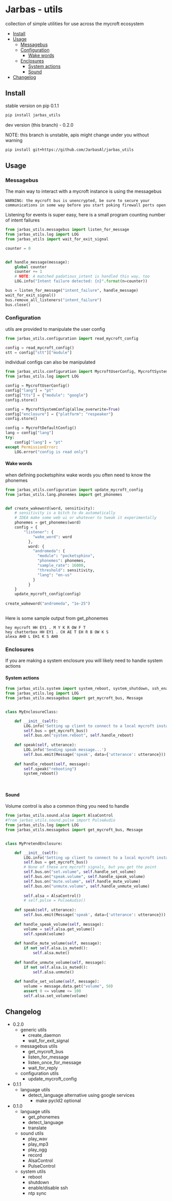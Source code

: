 # Jarbas - utils

collection of simple utilities for use across the mycroft ecosystem

* [Install](#install)
* [Usage](#usage)
    + [Messagebus](#messagebus)
    + [Configuration](#configuration)
        - [Wake words](#wake-words)
    + [Enclosures](#enclosures)
        - [System actions](#system-actions)
        - [Sound](#sound)
* [Changelog](#changelog)


## Install

stable version on pip 0.1.1

```bash
pip install jarbas_utils
```

dev version (this branch) - 0.2.0

NOTE: this branch is unstable, apis might change under you without warning

```bash
pip install git+https://github.com/JarbasAl/jarbas_utils
```

## Usage

### Messagebus

The main way to interact with a mycroft instance is using the messagebus

    WARNING: the mycroft bus is unencrypted, be sure to secure your communications in some way before you start poking firewall ports open

Listening for events is super easy, here is a small program counting number of intent failures

```python
from jarbas_utils.messagebus import listen_for_message
from jarbas_utils.log import LOG
from jarbas_utils import wait_for_exit_signal

counter = 0


def handle_message(message):
    global counter
    counter += 1
    # NOTE: A matched padatious_intent is handled this way, too
    LOG.info("Intent failure detected: {n}".format(n=counter))

bus = listen_for_message("intent_failure", handle_message)
wait_for_exit_signal()
bus.remove_all_listeners("intent_failure")
bus.close()

```

### Configuration

utils are provided to manipulate the user config

```python
from jarbas_utils.configuration import read_mycroft_config

config = read_mycroft_config()
stt = config["stt"]["module"]
```

individual configs can also be manipulated
```python
from jarbas_utils.configuration import MycroftUserConfig, MycroftSystemConfig, MycroftDefaultConfig
from jarbas_utils.log import LOG

config = MycroftUserConfig()
config["lang"] = "pt"
config["tts"] = {"module": "google"}
config.store()

config = MycroftSystemConfig(allow_overwrite=True)
config["enclosure"] = {"platform": "respeaker"}
config.store()

config = MycroftDefaultConfig()
lang = config["lang"]
try:
    config["lang"] = "pt"
except PermissionError:
    LOG.error("config is read only")
```


#### Wake words

when defining pocketsphinx wake words you often need to know the phonemes

```python
from jarbas_utils.configuration import update_mycroft_config
from jarbas_utils.lang.phonemes import get_phonemes


def create_wakeword(word, sensitivity):
    # sensitivity is a bitch to do automatically
    # IDEA make some web ui or whatever to tweak it experimentally
    phonemes = get_phonemes(word)
    config = {
        "listener": {
            "wake_word": word
          },
          word: {
            "andromeda": {
              "module": "pocketsphinx",
              "phonemes": phonemes,
              "sample_rate": 16000,
              "threshold": sensitivity,
              "lang": "en-us"
            }
          }
    }
    update_mycroft_config(config)
    
create_wakeword("andromeda", "1e-25")
        
```

Here is some sample output from get_phonemes

    hey mycroft HH EY1 . M Y K R OW F T
    hey chatterbox HH EY1 . CH AE T EH R B OW K S
    alexa AH0 L EH1 K S AH0


### Enclosures

If you are making a system enclosure you will likely need to handle system actions

#### System actions

```python
from jarbas_utils.system import system_reboot, system_shutdown, ssh_enable, ssh_disable
from jarbas_utils.log import LOG
from jarbas_utils.messagebus import get_mycroft_bus, Message


class MyEnclosureClass:

    def __init__(self):
        LOG.info('Setting up client to connect to a local mycroft instance')
        self.bus = get_mycroft_bus()
        self.bus.on("system.reboot", self.handle_reboot)
        
    def speak(self, utterance):
        LOG.info('Sending speak message...')
        self.bus.emit(Message('speak', data={'utterance': utterance}))
        
    def handle_reboot(self, message):
        self.speak("rebooting")
        system_reboot()
        
        
```
#### Sound

Volume control is also a common thing you need to handle

```python
from jarbas_utils.sound.alsa import AlsaControl
#from jarbas_utils.sound.pulse import PulseAudio
from jarbas_utils.log import LOG
from jarbas_utils.messagebus import get_mycroft_bus, Message


class MyPretendEnclosure:

    def __init__(self):
        LOG.info('Setting up client to connect to a local mycroft instance')
        self.bus = get_mycroft_bus()
        # None of these are mycroft signals, but you get the point
        self.bus.on("set.volume", self.handle_set_volume)
        self.bus.on("speak.volume", self.handle_speak_volume)
        self.bus.on("mute.volume", self.handle_mute_volume)
        self.bus.on("unmute.volume", self.handle_unmute_volume)
        
        self.alsa = AlsaControl()
        # self.pulse = PulseAudio()
        
    def speak(self, utterance):
        self.bus.emit(Message('speak', data={'utterance': utterance}))
        
    def handle_speak_volume(self, message):
        volume = self.alsa.get_volume()
        self.speak(volume)
        
    def handle_mute_volume(self, message):
        if not self.alsa.is_muted():
            self.alsa.mute()
        
    def handle_unmute_volume(self, message):
        if not self.alsa.is_muted():
            self.alsa.unmute()
        
    def handle_set_volume(self, message):
        volume = message.data.get("volume", 50)
        assert 0 <= volume <= 100
        self.alsa.set_volume(volume)

```

## Changelog

- 0.2.0
    - generic utils
        - create_daemon
        - wait_for_exit_signal
    - messagebus utils
        - get_mycroft_bus
        - listen_for_message
        - listen_once_for_message
        - wait_for_reply
    - configuration utils
        - update_mycroft_config
- 0.1.1
    - language utils
        - detect_language alternative using google services
            - make pycld2 optional
- 0.1.0
    - language utils
        - get_phonemes
        - detect_language
        - translate
    -  sound utils
        - play_wav
        - play_mp3
        - play_ogg
        - record
        - AlsaControl
        - PulseControl
    - system utils
        - reboot
        - shutdown
        - enable/disable ssh
        - ntp sync
